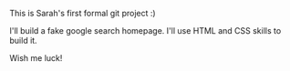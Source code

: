 This is Sarah's first formal git project :)

I'll build a fake google search homepage.
I'll use HTML and CSS skills to build it.

Wish me luck!